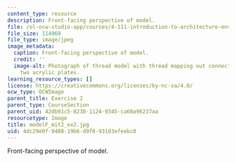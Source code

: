 ```yaml
---
content_type: resource
description: Front-facing perspective of model.
file: /ol-ocw-studio-app/courses/4-111-introduction-to-architecture-environmental-design-spring-2014/4dc29e0f940819b6d9f8931d3efeebc8_modelF_mit2_ex2.jpg
file_size: 114969
file_type: image/jpeg
image_metadata:
  caption: Front-facing perspective of model.
  credit: ''
  image-alt: Photograph of thread model with thread mapping out connections between
    two acrylic plates.
learning_resource_types: []
license: https://creativecommons.org/licenses/by-nc-sa/4.0/
ocw_type: OCWImage
parent_title: Exercise 2
parent_type: CourseSection
parent_uid: 42db91c5-8238-1124-9345-ca68a96237aa
resourcetype: Image
title: modelF_mit2_ex2.jpg
uid: 4dc29e0f-9408-19b6-d9f8-931d3efeebc8
---
```

Front-facing perspective of model.
